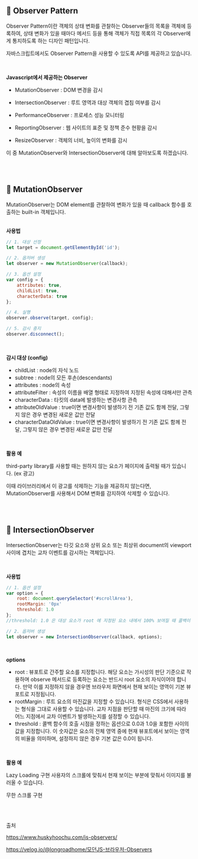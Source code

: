 ## 🔸 Observer Pattern
Observer Pattern이란 객체의 상태 변화를 관찰하는 Observer들의 목록을 객체에 등록하여, 상태 변화가 있을 때마다 메서드 등을 통해 객체가 직접 목록의 각 Observer에게 통지하도록 하는 디자인 패턴입니다.

자바스크립트에서도 Observer Pattern을 사용할 수 있도록 API를 제공하고 있습니다.

 <br/>

**Javascript에서 제공하는 Observer**

 - MutationObserver : DOM 변경을 감시

 - IntersectionObserver : 루트 영역과 대상 객체의 겹침 여부를 감시

 - PerformanceObserver : 프로세스 성능 모니터링

 - ReportingObserver : 웹 사이트의 표준 및 정책 준수 현황을 감시

 - ResizeObserver : 객체의 너비, 높이의 변화를 감시

 

이 중 MutationObserver와 IntersectionObserver에 대해 알아보도록 하겠습니다.

 <br/><br/>

## 🔸 MutationObserver
MutationObserver는 DOM element를 관찰하여 변화가 있을 때 callback 함수를 호출하는 built-in 객체입니다.
<br/><br/>
 

**사용법**
```javascript
// 1. 대상 선정
let target = document.getElementById('id');

// 2. 옵저버 생성
let observer = new MutationObserver(callback);

// 3. 옵션 설정
var config = { 
    attributes: true, 
    childList: true,
    characterData: true 
};

// 4. 실행
observer.observe(target, config);

// 5. 감시 중지
observer.disconnect();
```

<br/>

**감시 대상 (config)**

- childList : node의 자식 노드  
- subtree : node의 모든 후손(descendants)  
- attributes : node의 속성  
- attributeFilter : 속성의 이름을 배열 형태로 지정하여 지정된 속성에 대해서만 관측    
- characterData : 타킷의 data에 발생하는 변경사항 관측  
- attributeOldValue : true이면 변경사항이 발생하기 전 기존 값도 함께 전달, 그렇지 않은 경우 변경된 새로운 값만 전달  
- characterDataOldValue : true이면 변경사항이 발생하기 전 기존 값도 함께 전달, 그렇지 않은 경우 변경된 새로운 값만 전달  
 
<br/>

**활용 예**

third-party library를 사용할 때는 원하지 않는 요소가 페이지에 출력될 때가 있습니다. (ex 광고)

이때 라이브러리에서 이 광고를 삭제하는 기능을 제공하지 않는다면, MutationObserver를 사용해서 DOM 변화를 감지하여 삭제할 수 있습니다.

 <br/><br/>
 

## 🔸 IntersectionObserver
IntersectionObserver는 타깃 요소와 상위 요소 또는 최상위 document의 viewport 사이에 겹치는 교차 이벤트를 감시하는 객체입니다.

 <br/>
 

**사용법**
```javascript
// 1. 옵션 설정
var option = { 
    root: document.querySelector('#scrollArea'), 
    rootMargin: '0px'
    threshold: 1.0
};
//threshold: 1.0 은 대상 요소가 root 에 지정된 요소 내에서 100% 보여질 때 콜백이 호출될 것을 의미합니다.

// 2. 옵저버 생성
let observer = new IntersectionObserver(callback, options);
```

<br/>

**options** 

- root : 뷰포트로 간주할 요소를 지정합니다. 해당 요소는 가시성의 판단 기준으로 작용하며 observe 메서드로 등록하는 요소는 반드시 root 요소의 자식이어야 합니다. 만약 이를 지정하지 않을 경우엔 브라우저 화면에서 현재 보이는 영역이 기본 뷰포트로 지정됩니다.  
- rootMargin : 루트 요소의 마진값을 지정할 수 있습니다. 형식은 CSS에서 사용하는 형식을 그대로 사용할 수 있습니다. 교차 지점을 판단할 때 마진의 크기에 따라 어느 지점에서 교차 이벤트가 발생하는지를 설정할 수 있습니다.  
- threshold : 콜백 함수의 호출 시점을 정하는 옵션으로 0.0과 1.0을 포함한 사이의 값을 지정합니다. 이 숫자값은 요소의 전체 영역 중에 현재 뷰포트에서 보이는 영역의 비율을 의미하며, 설정하지 않은 경우 기본 값은 0.0이 됩니다.  
  
<br/>

**활용 예**

Lazy Loading 구현
       사용자의 스크롤에 맞춰서 현재 보이는 부분에 맞춰서 이미지를 불러올 수 있습니다.

무한 스크롤 구현
 
<br/><br/>
 

출처

https://www.huskyhoochu.com/js-observers/

https://velog.io/@longroadhome/모던JS-브라우저-Observers
